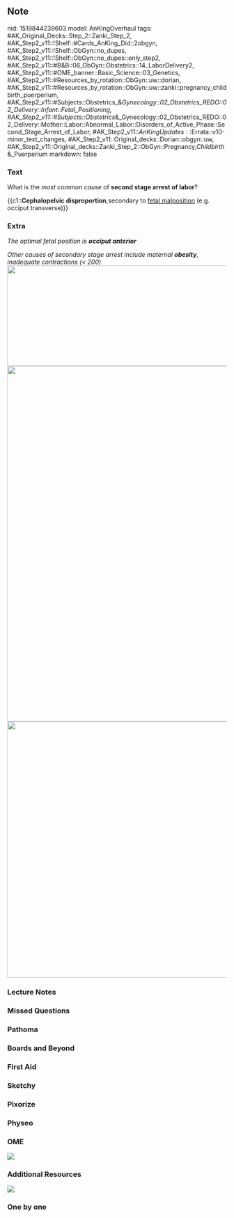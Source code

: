 ## Note
nid: 1519844239603
model: AnKingOverhaul
tags: #AK_Original_Decks::Step_2::Zanki_Step_2, #AK_Step2_v11::!Shelf::#Cards_AnKing_Did::2obgyn, #AK_Step2_v11::!Shelf::ObGyn::no_dupes, #AK_Step2_v11::!Shelf::ObGyn::no_dupes::only_step2, #AK_Step2_v11::#B&B::06_ObGyn::Obstetrics::14_LaborDelivery2, #AK_Step2_v11::#OME_banner::Basic_Science::03_Genetics, #AK_Step2_v11::#Resources_by_rotation::ObGyn::uw::dorian, #AK_Step2_v11::#Resources_by_rotation::ObGyn::uw::zanki::pregnancy_childbirth_puerperium, #AK_Step2_v11::#Subjects::Obstetrics_&_Gynecology::02_Obstetrics_REDO::02_Delivery::Infant::Fetal_Positioning, #AK_Step2_v11::#Subjects::Obstetrics_&_Gynecology::02_Obstetrics_REDO::02_Delivery::Mother::Labor::Abnormal_Labor::Disorders_of_Active_Phase::Second_Stage_Arrest_of_Labor, #AK_Step2_v11::$AnKingUpdates::$Errata::v10-minor_text_changes, #AK_Step2_v11::Original_decks::Dorian::obgyn::uw, #AK_Step2_v11::Original_decks::Zanki_Step_2::ObGyn::Pregnancy,_Childbirth_&_Puerperium
markdown: false

### Text
What is the <i>most common cause</i> of <b>second stage arrest of
labor</b>?
<div>
  {{c1::<b>Cephalopelvic disproportion</b>,secondary to <u>fetal
  malposition</u> (e.g. occiput transverse)}}
</div>

### Extra
<i>The optimal fetal position is <b>occiput anterior</b></i>
<div>
  <i>Other causes of secondary stage arrest include maternal
  <b>obesity</b>, inadequate contractions (< 200)</i>
</div>
<div>
  <div>
    <div>
      <i><img class="" src="paste-1068789726707713.jpg" style=
      "height: 231px; width: 640px;"></i>
    </div>
    <div>
      <i><img class="" src=
      "Screenshot%202018-02-28_13-58-20_1606536512074.png" style=
      "height: 817px; width: 640px;"></i>
    </div>
  </div>
</div>
<div>
  <i><img class="" src="darn%20(2)_1606536512074.png" style=
  "height: 589px; width: 640px;"></i>
</div>

### Lecture Notes


### Missed Questions


### Pathoma


### Boards and Beyond


### First Aid


### Sketchy


### Pixorize


### Physeo


### OME
<div class="ome-widget">
  <a href="https://onlinemeded.org/spa/obgyn?ref=anki"><img src=
  "_OME_AnkiFlashcards_Topic_2.png"></a>
</div>

### Additional Resources
<i><img src="paste-1068789726707713.jpg"></i>

### One by one

